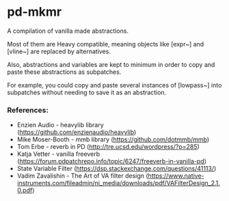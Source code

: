# pd-mkmr
A compilation of vanilla made abstractions.

Most of them are Heavy compatible, meaning objects like [expr~] and [vline~] are replaced by alternatives.

Also, abstractions and variables are kept to minimum in order to copy and paste these abstractions as subpatches.

For example, you could copy and paste several instances of [lowpass~] into subpatches without needing to save it as an abstraction.

### References:
* Enzien Audio - heavylib library (https://github.com/enzienaudio/heavylib)
* Mike Moser-Booth - mmb library (https://github.com/dotmmb/mmb)
* Tom Erbe - reverb in PD (http://tre.ucsd.edu/wordpress/?p=285)
* Katja Vetter - vanilla freeverb (https://forum.pdpatchrepo.info/topic/6247/freeverb-in-vanilla-pd)
* State Variable Filter (https://dsp.stackexchange.com/questions/41113/)
* Vadim Zavalishin - The Art of VA filter design (https://www.native-instruments.com/fileadmin/ni_media/downloads/pdf/VAFilterDesign_2.1.0.pdf)
